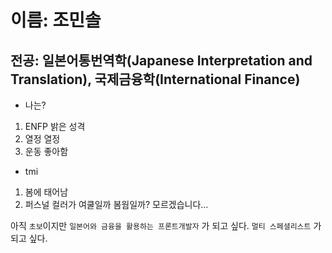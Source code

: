 # 이름: 조민솔

## 전공: 일본어통번역학(Japanese Interpretation and Translation), 국제금융학(International Finance)

* 나는?
1. ENFP 밝은 성격
2. 열정 열정
3. 운동 좋아함

* tmi
1. 봄에 태어남
2. 퍼스널 컬러가 여쿨일까 봄웜일까? 모르겠습니다...

아직 `초보`이지만
`일본어와 금융을 활용하는 프론트개발자` 가 되고 싶다.
 `멀티 스페셜리스트` 가 되고 싶다.

<!--
**minsoll/minsoll** is a ✨ _special_ ✨ repository because its `README.md` (this file) appears on your GitHub profile.

Here are some ideas to get you started:

- 🔭 I’m currently working on ...
- 🌱 I’m currently learning ...
- 👯 I’m looking to collaborate on ...
- 🤔 I’m looking for help with ...
- 💬 Ask me about ...
- 📫 How to reach me: ...
- 😄 Pronouns: ...
- ⚡ Fun fact: ...
-->
